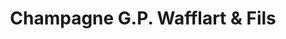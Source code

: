 ---
title: "Champagne G.P. Wafflart & Fils"
url: /bouilly/champagne-g-p-wafflart-et-fils/
shop: vin
---